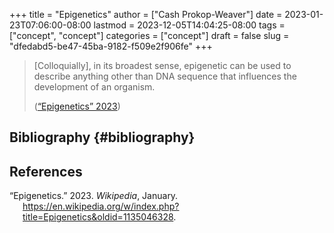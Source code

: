 +++
title = "Epigenetics"
author = ["Cash Prokop-Weaver"]
date = 2023-01-23T07:06:00-08:00
lastmod = 2023-12-05T14:04:25-08:00
tags = ["concept", "concept"]
categories = ["concept"]
draft = false
slug = "dfedabd5-be47-45ba-9182-f509e2f906fe"
+++

> [Colloquially], in its broadest sense, epigenetic can be used to describe anything other than DNA sequence that influences the development of an organism.
>
> (<a href="#citeproc_bib_item_1">“Epigenetics” 2023</a>)


## Bibliography {#bibliography}

## References

<style>.csl-entry{text-indent: -1.5em; margin-left: 1.5em;}</style><div class="csl-bib-body">
  <div class="csl-entry"><a id="citeproc_bib_item_1"></a>“Epigenetics.” 2023. <i>Wikipedia</i>, January. <a href="https://en.wikipedia.org/w/index.php?title=Epigenetics&oldid=1135046328">https://en.wikipedia.org/w/index.php?title=Epigenetics&#38;oldid=1135046328</a>.</div>
</div>
